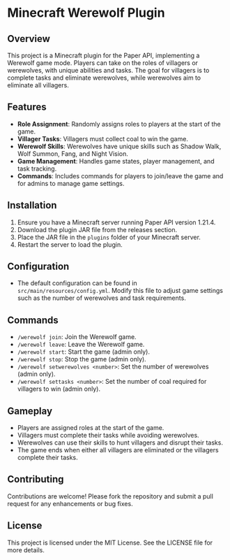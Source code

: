 # Minecraft Werewolf Plugin

## Overview
This project is a Minecraft plugin for the Paper API, implementing a Werewolf game mode. Players can take on the roles of villagers or werewolves, with unique abilities and tasks. The goal for villagers is to complete tasks and eliminate werewolves, while werewolves aim to eliminate all villagers.

## Features
- **Role Assignment**: Randomly assigns roles to players at the start of the game.
- **Villager Tasks**: Villagers must collect coal to win the game.
- **Werewolf Skills**: Werewolves have unique skills such as Shadow Walk, Wolf Summon, Fang, and Night Vision.
- **Game Management**: Handles game states, player management, and task tracking.
- **Commands**: Includes commands for players to join/leave the game and for admins to manage game settings.

## Installation
1. Ensure you have a Minecraft server running Paper API version 1.21.4.
2. Download the plugin JAR file from the releases section.
3. Place the JAR file in the `plugins` folder of your Minecraft server.
4. Restart the server to load the plugin.

## Configuration
- The default configuration can be found in `src/main/resources/config.yml`. Modify this file to adjust game settings such as the number of werewolves and task requirements.

## Commands
- `/werewolf join`: Join the Werewolf game.
- `/werewolf leave`: Leave the Werewolf game.
- `/werewolf start`: Start the game (admin only).
- `/werewolf stop`: Stop the game (admin only).
- `/werewolf setwerewolves <number>`: Set the number of werewolves (admin only).
- `/werewolf settasks <number>`: Set the number of coal required for villagers to win (admin only).

## Gameplay
- Players are assigned roles at the start of the game.
- Villagers must complete their tasks while avoiding werewolves.
- Werewolves can use their skills to hunt villagers and disrupt their tasks.
- The game ends when either all villagers are eliminated or the villagers complete their tasks.

## Contributing
Contributions are welcome! Please fork the repository and submit a pull request for any enhancements or bug fixes.

## License
This project is licensed under the MIT License. See the LICENSE file for more details.